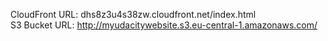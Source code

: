 CloudFront URL: dhs8z3u4s38zw.cloudfront.net/index.html  
S3 Bucket URL: http://myudacitywebsite.s3.eu-central-1.amazonaws.com/

